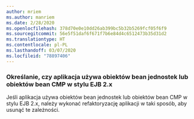 ```yaml
---
author: mriem
ms.author: manriem
ms.date: 2/28/2020
ms.openlocfilehash: 378d70e0e10dd26ab399bc5b32b5269fcf05f6f9
ms.sourcegitcommit: 56e5f51daf6f671f7b6e84d4c6512473b35d31d2
ms.translationtype: HT
ms.contentlocale: pl-PL
ms.lasthandoff: 03/07/2020
ms.locfileid: "78897406"
---
```

### <a name="determine-whether-your-application-uses-entity-beans-or-ejb-2x-style-cmp-beans"></a>Określanie, czy aplikacja używa obiektów bean jednostek lub obiektów bean CMP w stylu EJB 2.x

Jeśli aplikacja używa obiektów bean jednostek lub obiektów bean CMP w stylu EJB 2.x, należy wykonać refaktoryzację aplikacji w taki sposób, aby usunąć te zależności.

